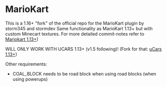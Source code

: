 MarioKart
=========

This is a 1.16+ "fork" of the official repo for the MarioKart plugin by storm345 and stormdev
Same functionality as MarioKart 1.13+ but with custom Minecart textures.
For more detailed commit-notes refer to [Mariokart 1.13+](https://github.com/Jakllp/MarioKart-1.13plus))

WILL ONLY WORK WITH UCARS 1.13+ (v1.5 following)!
(Fork for that: [uCars 1.13+](https://github.com/Jakllp/ucars))

Other requirements:
- COAL_BLOCK needs to be road block when using road blocks (when using powerups)
